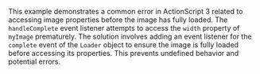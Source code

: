This example demonstrates a common error in ActionScript 3 related to accessing image properties before the image has fully loaded. The `handleComplete` event listener attempts to access the `width` property of `myImage` prematurely.  The solution involves adding an event listener for the `complete` event of the `Loader` object to ensure the image is fully loaded before accessing its properties.  This prevents undefined behavior and potential errors.